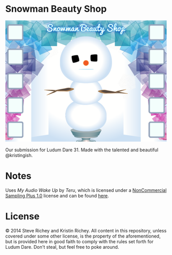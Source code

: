 # Snowman Beauty Shop

![](./screenshot.png)

Our submission for Ludum Dare 31. Made with the talented and beautiful @kristingish.

# Notes

Uses *My Audio Wake Up* by *Teru*, which is licensed under a [NonCommercial Sampling Plus 1.0](https://creativecommons.org/licenses/nc-sampling+/1.0/) license and can be found [here](http://ccmixter.org/files/teru/48170).

# License

&copy; 2014 Steve Richey and Kristin Richey. All content in this repository, unless covered under some other license, is the property of the aforementioned, but is provided here in good faith to comply with the rules set forth for Ludum Dare. Don't steal, but feel free to poke around.